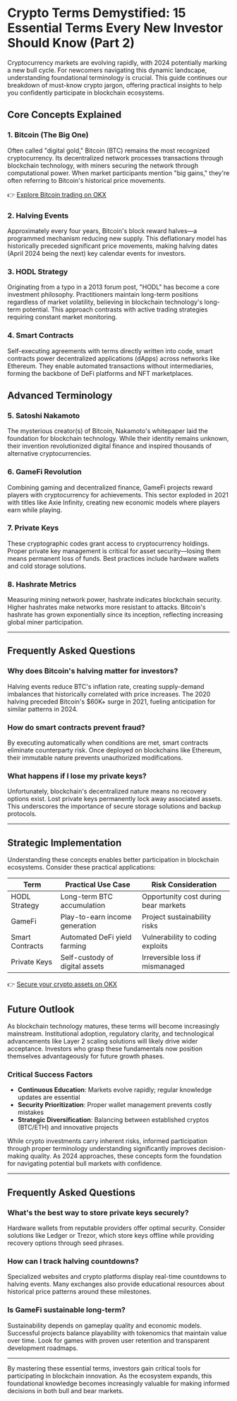 # Crypto Terms Demystified: 15 Essential Terms Every New Investor Should Know (Part 2)

Cryptocurrency markets are evolving rapidly, with 2024 potentially marking a new bull cycle. For newcomers navigating this dynamic landscape, understanding foundational terminology is crucial. This guide continues our breakdown of must-know crypto jargon, offering practical insights to help you confidently participate in blockchain ecosystems.

## Core Concepts Explained

### 1. Bitcoin (The Big One)
Often called "digital gold," Bitcoin (BTC) remains the most recognized cryptocurrency. Its decentralized network processes transactions through blockchain technology, with miners securing the network through computational power. When market participants mention "big gains," they're often referring to Bitcoin's historical price movements.

👉 [Explore Bitcoin trading on OKX](https://bit.ly/okx-bonus)

### 2. Halving Events
Approximately every four years, Bitcoin's block reward halves—a programmed mechanism reducing new supply. This deflationary model has historically preceded significant price movements, making halving dates (April 2024 being the next) key calendar events for investors.

### 3. HODL Strategy
Originating from a typo in a 2013 forum post, "HODL" has become a core investment philosophy. Practitioners maintain long-term positions regardless of market volatility, believing in blockchain technology's long-term potential. This approach contrasts with active trading strategies requiring constant market monitoring.

### 4. Smart Contracts
Self-executing agreements with terms directly written into code, smart contracts power decentralized applications (dApps) across networks like Ethereum. They enable automated transactions without intermediaries, forming the backbone of DeFi platforms and NFT marketplaces.

## Advanced Terminology

### 5. Satoshi Nakamoto
The mysterious creator(s) of Bitcoin, Nakamoto's whitepaper laid the foundation for blockchain technology. While their identity remains unknown, their invention revolutionized digital finance and inspired thousands of alternative cryptocurrencies.

### 6. GameFi Revolution
Combining gaming and decentralized finance, GameFi projects reward players with cryptocurrency for achievements. This sector exploded in 2021 with titles like Axie Infinity, creating new economic models where players earn while playing.

### 7. Private Keys
These cryptographic codes grant access to cryptocurrency holdings. Proper private key management is critical for asset security—losing them means permanent loss of funds. Best practices include hardware wallets and cold storage solutions.

### 8. Hashrate Metrics
Measuring mining network power, hashrate indicates blockchain security. Higher hashrates make networks more resistant to attacks. Bitcoin's hashrate has grown exponentially since its inception, reflecting increasing global miner participation.

---

## Frequently Asked Questions

### Why does Bitcoin's halving matter for investors?
Halving events reduce BTC's inflation rate, creating supply-demand imbalances that historically correlated with price increases. The 2020 halving preceded Bitcoin's $60K+ surge in 2021, fueling anticipation for similar patterns in 2024.

### How do smart contracts prevent fraud?
By executing automatically when conditions are met, smart contracts eliminate counterparty risk. Once deployed on blockchains like Ethereum, their immutable nature prevents unauthorized modifications.

### What happens if I lose my private keys?
Unfortunately, blockchain's decentralized nature means no recovery options exist. Lost private keys permanently lock away associated assets. This underscores the importance of secure storage solutions and backup protocols.

---

## Strategic Implementation

Understanding these concepts enables better participation in blockchain ecosystems. Consider these practical applications:

| Term          | Practical Use Case                      | Risk Consideration                  |
|---------------|-----------------------------------------|-------------------------------------|
| HODL Strategy | Long-term BTC accumulation              | Opportunity cost during bear markets|
| GameFi        | Play-to-earn income generation          | Project sustainability risks        |
| Smart Contracts| Automated DeFi yield farming           | Vulnerability to coding exploits    |
| Private Keys  | Self-custody of digital assets          | Irreversible loss if mismanaged     |

👉 [Secure your crypto assets on OKX](https://bit.ly/okx-bonus)

## Future Outlook

As blockchain technology matures, these terms will become increasingly mainstream. Institutional adoption, regulatory clarity, and technological advancements like Layer 2 scaling solutions will likely drive wider acceptance. Investors who grasp these fundamentals now position themselves advantageously for future growth phases.

### Critical Success Factors
- **Continuous Education**: Markets evolve rapidly; regular knowledge updates are essential
- **Security Prioritization**: Proper wallet management prevents costly mistakes
- **Strategic Diversification**: Balancing between established cryptos (BTC/ETH) and innovative projects

While crypto investments carry inherent risks, informed participation through proper terminology understanding significantly improves decision-making quality. As 2024 approaches, these concepts form the foundation for navigating potential bull markets with confidence.

---

## Frequently Asked Questions

### What's the best way to store private keys securely?
Hardware wallets from reputable providers offer optimal security. Consider solutions like Ledger or Trezor, which store keys offline while providing recovery options through seed phrases.

### How can I track halving countdowns?
Specialized websites and crypto platforms display real-time countdowns to halving events. Many exchanges also provide educational resources about historical price patterns around these milestones.

### Is GameFi sustainable long-term?
Sustainability depends on gameplay quality and economic models. Successful projects balance playability with tokenomics that maintain value over time. Look for games with proven user retention and transparent development roadmaps.

---

By mastering these essential terms, investors gain critical tools for participating in blockchain innovation. As the ecosystem expands, this foundational knowledge becomes increasingly valuable for making informed decisions in both bull and bear markets.